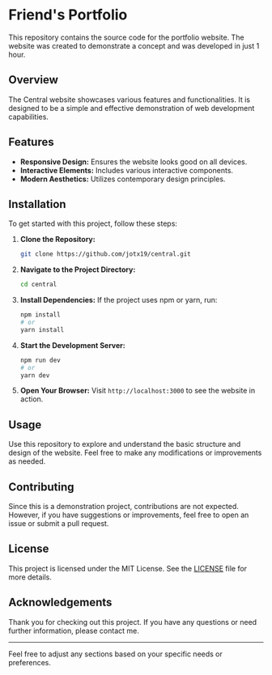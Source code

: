 
# Friend's Portfolio


This repository contains the source code for the portfolio website. The website was created to demonstrate a concept and was developed in just 1 hour.

## Overview

The Central website showcases various features and functionalities. It is designed to be a simple and effective demonstration of web development capabilities.

## Features

- **Responsive Design:** Ensures the website looks good on all devices.
- **Interactive Elements:** Includes various interactive components.
- **Modern Aesthetics:** Utilizes contemporary design principles.

## Installation

To get started with this project, follow these steps:

1. **Clone the Repository:**
   ```sh
   git clone https://github.com/jotx19/central.git
   ```

2. **Navigate to the Project Directory:**
   ```sh
   cd central
   ```

3. **Install Dependencies:**
   If the project uses npm or yarn, run:
   ```sh
   npm install
   # or
   yarn install
   ```

4. **Start the Development Server:**
   ```sh
   npm run dev
   # or
   yarn dev
   ```

5. **Open Your Browser:**
   Visit `http://localhost:3000` to see the website in action.

## Usage

Use this repository to explore and understand the basic structure and design of the website. Feel free to make any modifications or improvements as needed.

## Contributing

Since this is a demonstration project, contributions are not expected. However, if you have suggestions or improvements, feel free to open an issue or submit a pull request.

## License

This project is licensed under the MIT License. See the [LICENSE](LICENSE) file for more details.

## Acknowledgements

Thank you for checking out this project. If you have any questions or need further information, please contact me.

---

Feel free to adjust any sections based on your specific needs or preferences.
